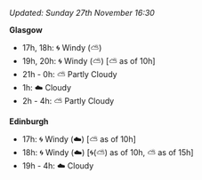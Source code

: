 *Updated: Sunday 27th November 16:30*

**Glasgow**

* 17h, 18h: :cyclone: Windy (:partly_sunny:)
* 19h, 20h: :cyclone: Windy (:partly_sunny:) [:partly_sunny: as of 10h]
* 21h - 0h: :partly_sunny: Partly Cloudy
* 1h: :cloud: Cloudy
* 2h - 4h: :partly_sunny: Partly Cloudy

**Edinburgh**

* 17h: :cyclone: Windy (:cloud:) [:partly_sunny: as of 10h]
* 18h: :cyclone: Windy (:cloud:) [:cyclone:(:partly_sunny:) as of 10h, :partly_sunny: as of 15h]
* 19h - 4h: :cloud: Cloudy
